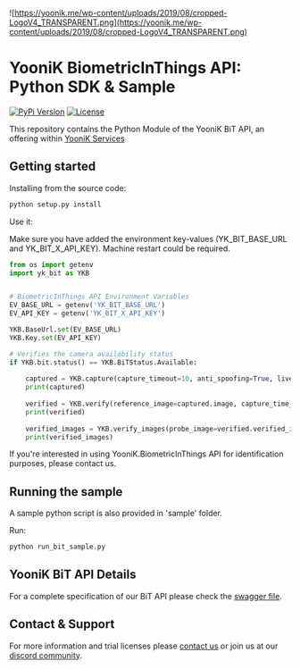 
![https://yoonik.me/wp-content/uploads/2019/08/cropped-LogoV4_TRANSPARENT.png](https://yoonik.me/wp-content/uploads/2019/08/cropped-LogoV4_TRANSPARENT.png)

# YooniK BiometricInThings API: Python SDK & Sample

[![PyPi Version](https://img.shields.io/pypi/v/yk_bit.svg)](https://pypi.org/project/yk-bit/)
[![License](https://img.shields.io/github/license/dev-yoonik/YK-BiT-SDK-Python)](https://github.com/dev-yoonik/YK-BiT-SDK-Python/blob/main/LICENSE)


This repository contains the Python Module of the YooniK BiT API, an offering within [YooniK Services](https://yoonik.me)

## Getting started

Installing from the source code:

```bash
python setup.py install
```

Use it:

Make sure you have added the environment key-values (YK_BIT_BASE_URL and YK_BIT_X_API_KEY). Machine restart could be required.

```python
from os import getenv
import yk_bit as YKB


# BiometricInThings API Environment Variables
EV_BASE_URL = getenv('YK_BIT_BASE_URL')
EV_API_KEY = getenv('YK_BIT_X_API_KEY')

YKB.BaseUrl.set(EV_BASE_URL)
YKB.Key.set(EV_API_KEY)

# Verifies the camera availability status
if YKB.bit.status() == YKB.BiTStatus.Available:
    
    captured = YKB.capture(capture_timeout=10, anti_spoofing=True, live_quality_analysis=True)
    print(captured)
    
    verified = YKB.verify(reference_image=captured.image, capture_time_out=10, matching_score_threshold=0.8)
    print(verified)
    
    verified_images = YKB.verify_images(probe_image=verified.verified_image, reference_image=captured.image, matching_score_threshold=0.8)
    print(verified_images)


```

 If you're interested in using YooniK.BiometricInThings API for identification purposes, please contact us.

## Running the sample

A sample python script is also provided in 'sample' folder.

Run:

```bash
python run_bit_sample.py
```

## YooniK BiT API Details

For a complete specification of our BiT API please check the [swagger file](https://dev-yoonik.github.io/YK-BiT-Documentation/).

## Contact & Support

For more information and trial licenses please [contact us](mailto:tech@yoonik.me) or join us at our [discord community](https://discord.gg/SqHVQUFNtN).

